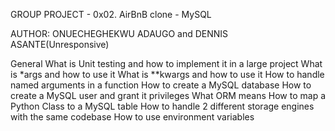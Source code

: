GROUP PROJECT - 0x02. AirBnB clone - MySQL

AUTHOR: ONUECHEGHEKWU ADAUGO and DENNIS ASANTE(Unresponsive)

General
What is Unit testing and how to implement it in a large project
What is *args and how to use it
What is **kwargs and how to use it
How to handle named arguments in a function
How to create a MySQL database
How to create a MySQL user and grant it privileges
What ORM means
How to map a Python Class to a MySQL table
How to handle 2 different storage engines with the same codebase
How to use environment variables
